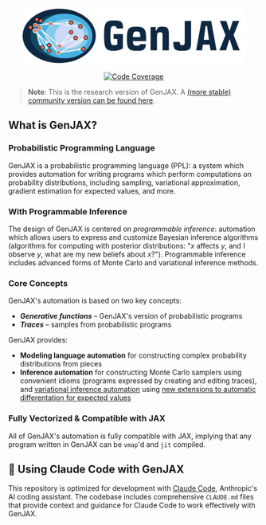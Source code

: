 <p align="center">
<img width="450" src="./logo.png"/>
</p>

<p align="center">
  <a href="https://codecov.io/gh/probcomp/genjax">
    <img src="https://codecov.io/gh/probcomp/genjax/branch/main/graph/badge.svg?token=AGORyvyVeu" alt="Code Coverage" />
  </a>
</p>

> **Note**: This is the research version of GenJAX. A [(more stable) community version can be found here](https://github.com/genjax-community/genjax).

## What is GenJAX?

### **Probabilistic Programming Language**

GenJAX is a probabilistic programming language (PPL): a system which provides automation for writing programs which perform computations on probability distributions, including sampling, variational approximation, gradient estimation for expected values, and more.

### **With Programmable Inference** 

The design of GenJAX is centered on _programmable inference_: automation which allows users to express and customize Bayesian inference algorithms (algorithms for computing with posterior distributions: "_x_ affects _y_, and I observe _y_, what are my new beliefs about _x_?"). Programmable inference includes advanced forms of Monte Carlo and variational inference methods.

### **Core Concepts**

GenJAX's automation is based on two key concepts:
- **_Generative functions_** – GenJAX's version of probabilistic programs
- **_Traces_** – samples from probabilistic programs

GenJAX provides:

- **Modeling language automation** for constructing complex probability distributions from pieces
- **Inference automation** for constructing Monte Carlo samplers using convenient idioms (programs expressed by creating and editing traces), and [variational inference automation](https://dl.acm.org/doi/10.1145/3656463) using [new extensions to automatic differentation for expected values](https://dl.acm.org/doi/10.1145/3571198)

### **Fully Vectorized & Compatible with JAX**

All of GenJAX's automation is fully compatible with JAX, implying that any program written in GenJAX can be `vmap`'d and `jit` compiled.

## 🤖 Using Claude Code with GenJAX

This repository is optimized for development with [Claude Code](https://claude.ai/code), Anthropic's AI coding assistant. The codebase includes comprehensive `CLAUDE.md` files that provide context and guidance for Claude Code to work effectively with GenJAX.